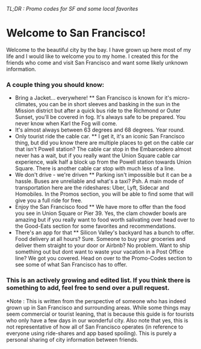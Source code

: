 *TL;DR : Promo codes for SF and some local favorites*

# Welcome to San Francisco! 

Welcome to the beautiful city by the bay. I have grown up here most of my life and I would like to welcome you to my home. I created this for the friends who come and visit San Francisco and want some likely unknown information. 

### A couple thing you should know: 
* Bring a Jacket... everywhere! 
** San Francisco is known for it's micro-climates, you can be in short sleeves and basking in the sun in the Mission district but after a quick bus ride to the Richmond or Outer Sunset, you'll be covered in fog. It's always safe to be prepared. You never know when Karl the Fog will come. 
* It's almost always between 63 degrees and 68 degrees. Year round. 
* Only tourist ride the cable car.
** I get it, it's an iconic San Francisco thing, but did you know there are multiple places to get on the cable car that isn't Powell station? The cable car stop in the Embarcedero almost never has a wait, but if you really want the Union Square cable car experience, walk half a block up from the Powell station towards Union Square. There is another cable car stop with much less of a line. 
* We don't drive - we're driven 
** Parking isn't impossible but it can be a hassle. Buses are unreliable and what's a taxi? Psh. A main mode of transportation here are the rideshares: Uber, Lyft, Sidecar and Homobiles. In the Promos section, you will be able to find some that will give you a full ride for free.
* Enjoy the San Francisco food
** We have more to offer than the food you see in Union Square or Pier 39. Yes, the clam chowder bowls are amazing but if you really want to food worth salivating over head over to the Good-Eats section for some favorites and recommendations.
* There's an app for that
** Silicon Valley's backyard has a bunch to offer. Food delivery at all hours? Sure. Someone to buy your groceries and deliver them straight to your door or Airbnb? No problem. Want to ship something out but dont want to waste your vacation in a Post Office line? We got you covered. Head on over to the Promo-Codes section to see some of what San Francisco has to offer. 

### This is an actively growing and edited list. If you think there is something to add, feel free to send over a pull request. 

*Note : This is written from the perspective of someone who has indeed grown up in San Francisco and surrounding areas. While some things may seem commercial or tourist leaning, that is because this guide is for tourists who only have a few days in our wonderful city. Also note that yes, this is not representative of how all of San Francisco operates (in reference to everyone using ride-shares and app based spoiling). This is purely a personal sharing of city information between friends. 
